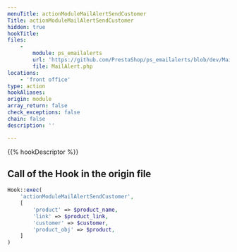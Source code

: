 ```yaml
---
menuTitle: actionModuleMailAlertSendCustomer
Title: actionModuleMailAlertSendCustomer
hidden: true
hookTitle: 
files:
    -
        module: ps_emailalerts
        url: 'https://github.com/PrestaShop/ps_emailalerts/blob/dev/MailAlert.php'
        file: MailAlert.php
locations:
    - 'front office'
type: action
hookAliases: 
origin: module
array_return: false
check_exceptions: false
chain: false
description: ''

---
```


{{% hookDescriptor %}}

## Call of the Hook in the origin file

```php
Hook::exec(
    'actionModuleMailAlertSendCustomer',
    [
        'product' => $product_name,
        'link' => $product_link,
        'customer' => $customer,
        'product_obj' => $product,
    ]
)
```
